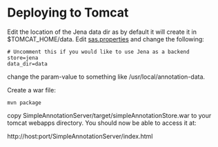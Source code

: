 # Deploying to Tomcat

Edit the location of the Jena data dir as by default it will create it in $TOMCAT_HOME/data. Edit [sas.properties](../src/main/webapp/WEB-INF/sas.properties) and change the following:

```
# Uncomment this if you would like to use Jena as a backend
store=jena
data_dir=data
```
change the param-value to something like /usr/local/annotation-data.

Create a war file:

```
mvn package
```

copy SimpleAnnotationServer/target/simpleAnnotationStore.war to your tomcat webapps directory. You should now be able to access it at:

http://host:port/SimpleAnnotationServer/index.html
